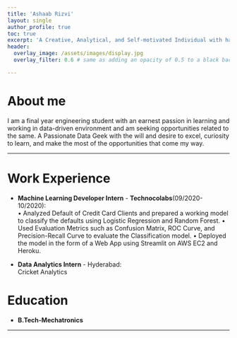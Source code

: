 ```yaml
---
title: 'Ashaab Rizvi'
layout: single
author_profile: true
toc: true
excerpt: 'A Creative, Analytical, and Self-motivated Individual with having a strong inclination towards learning and working in a data-driven environment.'
header:
  overlay_image: /assets/images/display.jpg
  overlay_filter: 0.6 # same as adding an opacity of 0.5 to a black background

---
```


# About me

I am a final year engineering student with an earnest passion in learning and working in data-driven environment and am seeking opportunities related to the same. A Passionate Data Geek with the will and desire to excel, curiosity to learn, and make the most of the opportunities that come my way.

---

# Work Experience

- **Machine Learning Developer Intern** - **Technocolabs**(09/2020-10/2020):  
• Analyzed Default of Credit Card Clients and prepared a working model to classify the defaults using Logistic Regression and Random Forest.
• Used Evaluation Metrics such as Confusion Matrix, ROC Curve, and Precision-Recall Curve to evaluate the Classification model.
• Deployed the model in the form of a Web App using Streamlit on AWS EC2 and Heroku.


- **Data Analytics Intern** - Hyderabad:  
  Cricket Analytics


# Education

- **B.Tech-Mechatronics**


---
